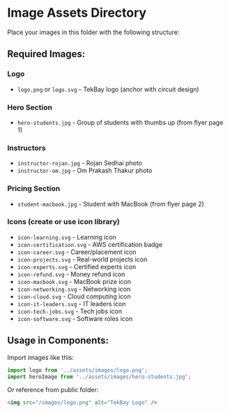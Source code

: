 # Image Assets Directory

Place your images in this folder with the following structure:

## Required Images:

### Logo
- `logo.png` or `logo.svg` - TekBay logo (anchor with circuit design)

### Hero Section
- `hero-students.jpg` - Group of students with thumbs up (from flyer page 1)

### Instructors
- `instructor-rojan.jpg` - Rojan Sedhai photo
- `instructor-om.jpg` - Om Prakash Thakur photo

### Pricing Section
- `student-macbook.jpg` - Student with MacBook (from flyer page 2)

### Icons (create or use icon library)
- `icon-learning.svg` - Learning icon
- `icon-certification.svg` - AWS certification badge
- `icon-career.svg` - Career/placement icon
- `icon-projects.svg` - Real-world projects icon
- `icon-experts.svg` - Certified experts icon
- `icon-refund.svg` - Money refund icon
- `icon-macbook.svg` - MacBook prize icon
- `icon-networking.svg` - Networking icon
- `icon-cloud.svg` - Cloud computing icon
- `icon-it-leaders.svg` - IT leaders icon
- `icon-tech-jobs.svg` - Tech jobs icon
- `icon-software.svg` - Software roles icon

## Usage in Components:

Import images like this:
```typescript
import logo from '../assets/images/logo.png';
import heroImage from '../assets/images/hero-students.jpg';
```

Or reference from public folder:
```html
<img src="/images/logo.png" alt="TekBay Logo" />
```
